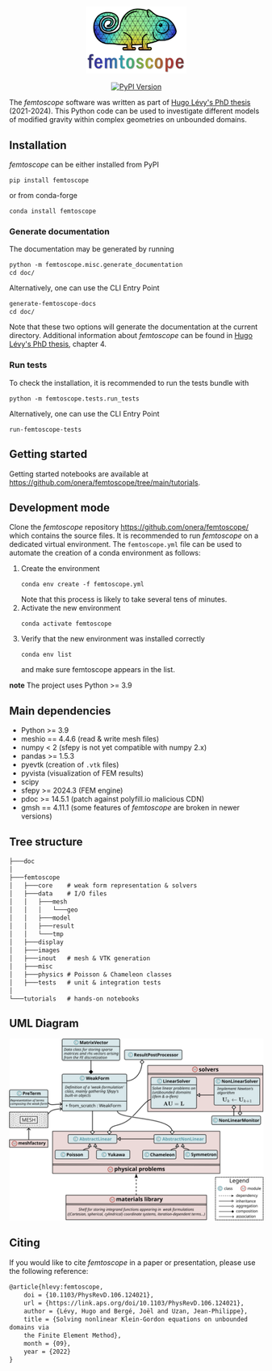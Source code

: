 <p align="center">
  <img src="femtoscope/images/logo.png" alt="Femtoscope Logo" width="200"/>
</p>

<p align="center">
  <a href="https://pypi.org/project/femtoscope/">
    <img src="https://img.shields.io/pypi/v/femtoscope" alt="PyPI Version"/>
  </a>
</p>

The *femtoscope* software was written as part of [Hugo Lévy's PhD thesis](https://theses.hal.science/tel-04789073v1/document) (2021-2024). This Python code can be used to investigate different models of modified gravity within complex geometries on unbounded domains.

## Installation

*femtoscope* can be either installed from PyPI
```console
pip install femtoscope
```
or from conda-forge
```console
conda install femtoscope
```

### Generate documentation
The documentation may be generated by running
```console
python -m femtoscope.misc.generate_documentation
cd doc/
```
Alternatively, one can use the CLI Entry Point
```console
generate-femtoscope-docs
cd doc/
```
Note that these two options will generate the documentation at the current directory. Additional information about *femtoscope* can be found in [Hugo Lévy's PhD thesis](https://theses.hal.science/tel-04789073v1/document), chapter 4.

### Run tests

To check the installation, it is recommended to run the tests bundle with
```console
python -m femtoscope.tests.run_tests
```
Alternatively, one can use the CLI Entry Point
```console
run-femtoscope-tests
```

## Getting started

Getting started notebooks are available at https://github.com/onera/femtoscope/tree/main/tutorials.

## Development mode

Clone the *femtoscope* repository https://github.com/onera/femtoscope/ which contains the source files. It is recommended to run *femtoscope* on a dedicated virtual environment. The `femtoscope.yml` file can be used to automate the creation of a conda environment as follows:

1) Create the environment
	```console
	conda env create -f femtoscope.yml
	```
	Note that this process is likely to take several tens of minutes.
2) Activate the new environment
	```console
	conda activate femtoscope
	```
3) Verify that the new environment was installed correctly
	```console
    conda env list
	```
   and make sure femtoscope appears in the list.
   
**note**
The project uses Python >= 3.9

## Main dependencies

- Python >= 3.9
- meshio == 4.4.6 (read & write mesh files)
- numpy < 2 (sfepy is not yet compatible with numpy 2.x)
- pandas >= 1.5.3
- pyevtk (creation of `.vtk` files)
- pyvista (visualization of FEM results)
- scipy
- sfepy >= 2024.3 (FEM engine)
- pdoc >= 14.5.1 (patch against polyfill.io malicious CDN)
- gmsh == 4.11.1 (some features of *femtoscope* are broken in newer versions)
	
## Tree structure

```shell
├───doc
│
├───femtoscope
│   ├───core	# weak form representation & solvers
│   ├───data	# I/O files
│   │   ├───mesh
│   │   │   └───geo
│   │   ├───model
│   │   ├───result
│   │   └───tmp
│   ├───display
│   ├───images
│   ├───inout	# mesh & VTK generation
│   ├───misc
│   ├───physics	# Poisson & Chameleon classes
│   ├───tests	# unit & integration tests
│
└───tutorials	# hands-on notebooks
```

## UML Diagram

![](femtoscope/images/uml-femtoscope.svg)

## Citing

If you would like to cite *femtoscope* in a paper or presentation, please use the following reference:
```
@article{hlevy:femtoscope,
	doi = {10.1103/PhysRevD.106.124021},
	url = {https://link.aps.org/doi/10.1103/PhysRevD.106.124021},
	author = {Lévy, Hugo and Bergé, Joël and Uzan, Jean-Philippe},
	title = {Solving nonlinear Klein-Gordon equations on unbounded domains via
	the Finite Element Method},
	month = {09},
	year = {2022}
}
```
